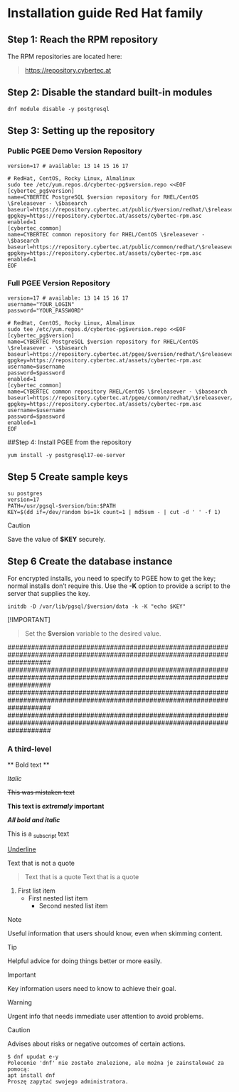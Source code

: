# Installation guide Red Hat family


## Step 1: Reach the RPM repository

The RPM repositories are located here:

>https://repository.cybertec.at

## Step 2: Disable the standard built-in modules

```
dnf module disable -y postgresql
```
## Step 3: Setting up the repository

### Public PGEE Demo Version Repository

```
version=17 # available: 13 14 15 16 17

# RedHat, CentOS, Rocky Linux, Almalinux
sudo tee /etc/yum.repos.d/cybertec-pg$version.repo <<EOF
[cybertec_pg$version]
name=CYBERTEC PostgreSQL $version repository for RHEL/CentOS \$releasever - \$basearch
baseurl=https://repository.cybertec.at/public/$version/redhat/\$releasever/\$basearch
gpgkey=https://repository.cybertec.at/assets/cybertec-rpm.asc
enabled=1
[cybertec_common]
name=CYBERTEC common repository for RHEL/CentOS \$releasever - \$basearch
baseurl=https://repository.cybertec.at/public/common/redhat/\$releasever/\$basearch
gpgkey=https://repository.cybertec.at/assets/cybertec-rpm.asc
enabled=1
EOF
```

### Full PGEE Version Repository

```
version=17 # available: 13 14 15 16 17
username="YOUR_LOGIN"
password="YOUR_PASSWORD"

# RedHat, CentOS, Rocky Linux, Almalinux
sudo tee /etc/yum.repos.d/cybertec-pg$version.repo <<EOF
[cybertec_pg$version]
name=CYBERTEC PostgreSQL $version repository for RHEL/CentOS \$releasever - \$basearch
baseurl=https://repository.cybertec.at/pgee/$version/redhat/\$releasever/\$basearch
gpgkey=https://repository.cybertec.at/assets/cybertec-rpm.asc
username=$username
password=$password
enabled=1
[cybertec_common]
name=CYBERTEC common repository RHEL/CentOS \$releasever - \$basearch
baseurl=https://repository.cybertec.at/pgee/common/redhat/\$releasever/\$basearch
gpgkey=https://repository.cybertec.at/assets/cybertec-rpm.asc
username=$username
password=$password
enabled=1
EOF
```


##Step 4: Install PGEE from the repository

```
yum install -y postgresql17-ee-server
```

## Step 5 Create sample keys

```
su postgres
version=17
PATH=/usr/pgsql-$version/bin:$PATH
KEY=$(dd if=/dev/random bs=1k count=1 | md5sum - | cut -d ' ' -f 1)
```
  
> [!CAUTION]
> Save the value of **$KEY** securely.


## Step 6 Create the database instance

For encrypted installs, you need to specify to PGEE how to get the key; normal installs don’t require this.
Use the **-K** option to provide a script to the server that supplies the key.

```
initdb -D /var/lib/pgsql/$version/data -k -K "echo $KEY"
```
[!IMPORTANT]
>Set the **$version** variable to the desired value.


###########################################################################################################################
###########################################################################################################################
###########################################################################################################################
###########################################################################################################################
### A third-level


** Bold text **

*Italic*

~~This was mistaken text~~

**This text is _extremaly_ important**

***All bold and italic***

This is a <sub>subscript</sub> text

<ins>Underline</ins>

Text that is not a quote
> Text that is a quote
> Text that is a quote


1. First list item
    - First nested list item
        - Second nested list item

> [!NOTE]
> Useful information that users should know, even when skimming content.

> [!TIP]
> Helpful advice for doing things better or more easily.

> [!IMPORTANT]
> Key information users need to know to achieve their goal.

> [!WARNING]
> Urgent info that needs immediate user attention to avoid problems.

> [!CAUTION]
> Advises about risks or negative outcomes of certain actions.

```
$ dnf upudat e-y
Polecenie 'dnf' nie zostało znalezione, ale można je zainstalować za pomocą:
apt install dnf
Proszę zapytać swojego administratora.
```
